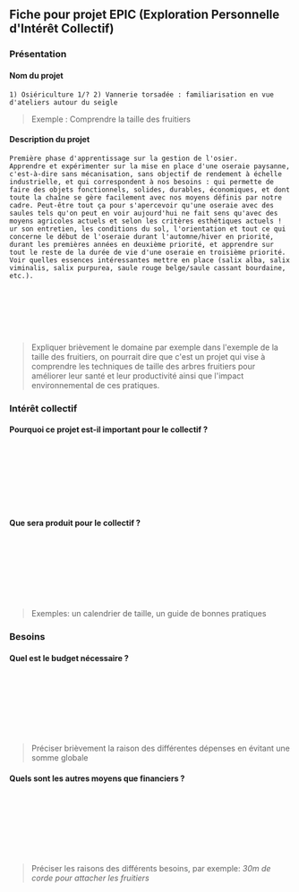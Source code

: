## Fiche pour projet EPIC (Exploration Personnelle d'Intérêt Collectif)

### Présentation

#### Nom du projet

```
1) Osiériculture 1/? 2) Vannerie torsadée : familiarisation en vue d'ateliers autour du seigle
```

> Exemple : Comprendre la taille des fruitiers

#### Description du projet

```
Première phase d'apprentissage sur la gestion de l'osier.
Apprendre et expérimenter sur la mise en place d'une oseraie paysanne, c'est-à-dire sans mécanisation, sans objectif de rendement à échelle industrielle, et qui correspondent à nos besoins : qui permette de faire des objets fonctionnels, solides, durables, économiques, et dont toute la chaîne se gère facilement avec nos moyens définis par notre cadre. Peut-être tout ça pour s'apercevoir qu'une oseraie avec des saules tels qu'on peut en voir aujourd'hui ne fait sens qu'avec des moyens agricoles actuels et selon les critères esthétiques actuels !
ur son entretien, les conditions du sol, l'orientation et tout ce qui concerne le début de l'oseraie durant l'automne/hiver en priorité, durant les premières années en deuxième priorité, et apprendre sur tout le reste de la durée de vie d'une oseraie en troisième priorité.
Voir quelles essences intéressantes mettre en place (salix alba, salix viminalis, salix purpurea, saule rouge belge/saule cassant bourdaine, etc.).








```

> Expliquer brièvement le domaine par exemple dans l'exemple de la taille des fruitiers, on pourrait dire que c'est un projet qui vise à comprendre les techniques de taille des arbres fruitiers pour améliorer leur santé et leur productivité ainsi que l'impact environnemental de ces pratiques.

### Intérêt collectif

#### Pourquoi ce projet est-il important pour le collectif ?

```









```

#### Que sera produit pour le collectif ?

```









```

> Exemples: un calendrier de taille, un guide de bonnes pratiques

### Besoins

#### Quel est le budget nécessaire ?

```









```

> Préciser brièvement la raison des différentes dépenses en évitant une somme globale

#### Quels sont les autres moyens que financiers ?

```









```

> Préciser les raisons des différents besoins, par exemple: *30m de corde pour attacher les fruitiers*
